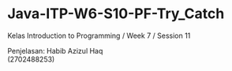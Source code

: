 # Java-ITP-W6-S10-PF-Try_Catch



Kelas Introduction to Programming / Week 7 / Session 11

Penjelasan:
Habib Azizul Haq  
(2702488253)
